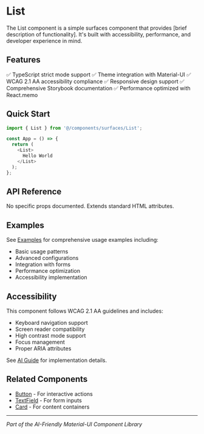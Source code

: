 # List

The List component is a simple surfaces component that provides [brief description of functionality]. It's built with accessibility, performance, and developer experience in mind.

## Features

✅ TypeScript strict mode support
✅ Theme integration with Material-UI
✅ WCAG 2.1 AA accessibility compliance
✅ Responsive design support
✅ Comprehensive Storybook documentation
✅ Performance optimized with React.memo

## Quick Start

```typescript
import { List } from '@/components/surfaces/List';

const App = () => {
  return (
    <List>
      Hello World
    </List>
  );
};
```

## API Reference

No specific props documented. Extends standard HTML attributes.

## Examples

See [Examples](List.examples.md) for comprehensive usage examples including:

- Basic usage patterns
- Advanced configurations
- Integration with forms
- Performance optimization
- Accessibility implementation

## Accessibility

This component follows WCAG 2.1 AA guidelines and includes:

- Keyboard navigation support
- Screen reader compatibility
- High contrast mode support
- Focus management
- Proper ARIA attributes

See [AI Guide](List.ai-guide.md) for implementation details.

## Related Components

- [Button](../Button/README.md) - For interactive actions
- [TextField](../../forms/TextField/README.md) - For form inputs
- [Card](../../data-display/Card/README.md) - For content containers

---

*Part of the AI-Friendly Material-UI Component Library*
